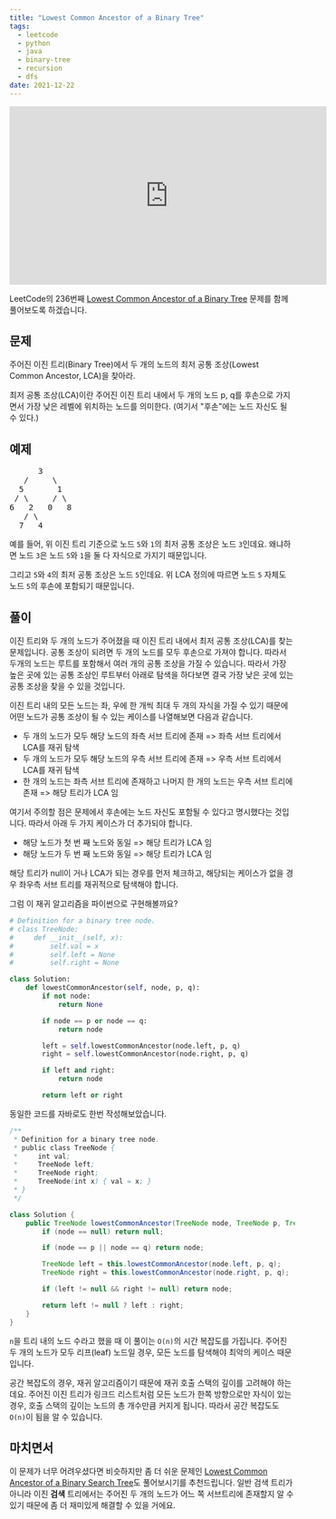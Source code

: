 ```yaml
---
title: "Lowest Common Ancestor of a Binary Tree"
tags:
  - leetcode
  - python
  - java
  - binary-tree
  - recursion
  - dfs
date: 2021-12-22
---
```


<iframe width="560" height="315" src="https://www.youtube.com/embed/7sY3-u8BkXM" title="YouTube video player" frameborder="0" allow="accelerometer; autoplay; clipboard-write; encrypted-media; gyroscope; picture-in-picture; web-share" allowfullscreen></iframe>

LeetCode의 236번째 [Lowest Common Ancestor of a Binary Tree](https://leetcode.com/problems/lowest-common-ancestor-of-a-binary-tree/) 문제를 함께 풀어보도록 하겠습니다.

## 문제

주어진 이진 트리(Binary Tree)에서 두 개의 노드의 최저 공통 조상(Lowest Common Ancestor, LCA)을 찾아라.

최저 공통 조상(LCA)이란 주어진 이진 트리 내에서 두 개의 노드 p, q를 후손으로 가지면서 가장 낮은 레벨에 위치하는 노드를 의미한다. (여기서 "후손"에는 노드 자신도 될 수 있다.)

## 예제

<pre>
      3
   /     \
  5       1
 / \     / \
6   2   0   8
   / \
  7   4
</pre>

예를 들어, 위 이진 트리 기준으로 노드 `5`와 `1`의 최저 공통 조상은 노드 `3`인데요.
왜냐하면 노드 `3`은 노드 `5`와 `1`을 둘 다 자식으로 가지기 때문입니다.

그리고 `5`와 `4`의 최저 공통 조상은 노드 `5`인데요.
위 LCA 정의에 따르면 노드 `5` 자체도 노드 `5`의 후손에 포함되기 때문입니다.

## 풀이

이진 트리와 두 개의 노드가 주어졌을 때 이진 트리 내에서 최저 공통 조상(LCA)를 찾는 문제입니다.
공통 조상이 되려면 두 개의 노드를 모두 후손으로 가져야 합니다. 따라서 두개의 노드는 루트를 포함해서 여러 개의 공통 조상을 가질 수 있습니다.
따라서 가장 높은 곳에 있는 공통 조상인 루트부터 아래로 탐색을 하다보면 결국 가장 낮은 곳에 있는 공통 조상을 찾을 수 있을 것입니다.

이진 트리 내의 모든 노드는 좌, 우에 한 개씩 최대 두 개의 자식을 가질 수 있기 때문에 어떤 노드가 공통 조상이 될 수 있는 케이스를 나열해보면 다음과 같습니다.

- 두 개의 노드가 모두 해당 노드의 좌측 서브 트리에 존재 => 좌측 서브 트리에서 LCA를 재귀 탐색
- 두 개의 노드가 모두 해당 노드의 우측 서브 트리에 존재 => 우측 서브 트리에서 LCA를 재귀 탐색
- 한 개의 노드는 좌측 서브 트리에 존재하고 나머지 한 개의 노드는 우측 서브 트리에 존재 => 해당 트리가 LCA 임

여기서 주의할 점은 문제에서 후손에는 노드 자신도 포함될 수 있다고 명시했다는 것입니다. 따라서 아래 두 가지 케이스가 더 추가되야 합니다.

- 해당 노드가 첫 번 째 노드와 동일 => 해당 트리가 LCA 임
- 해당 노드가 두 번 째 노드와 동일 => 해당 트리가 LCA 임

해당 트리가 null이 거나 LCA가 되는 경우를 먼저 체크하고, 해당되는 케이스가 없을 경우 좌우측 서브 트리를 재귀적으로 탐색해야 합니다.

그럼 이 재귀 알고리즘을 파이썬으로 구현해볼까요?

```py
# Definition for a binary tree node.
# class TreeNode:
#     def __init__(self, x):
#         self.val = x
#         self.left = None
#         self.right = None

class Solution:
    def lowestCommonAncestor(self, node, p, q):
        if not node:
            return None

        if node == p or node == q:
            return node

        left = self.lowestCommonAncestor(node.left, p, q)
        right = self.lowestCommonAncestor(node.right, p, q)

        if left and right:
            return node

        return left or right
```

동일한 코드를 자바로도 한번 작성해보았습니다.

```java
/**
 * Definition for a binary tree node.
 * public class TreeNode {
 *     int val;
 *     TreeNode left;
 *     TreeNode right;
 *     TreeNode(int x) { val = x; }
 * }
 */

class Solution {
    public TreeNode lowestCommonAncestor(TreeNode node, TreeNode p, TreeNode q) {
        if (node == null) return null;

        if (node == p || node == q) return node;

        TreeNode left = this.lowestCommonAncestor(node.left, p, q);
        TreeNode right = this.lowestCommonAncestor(node.right, p, q);

        if (left != null && right != null) return node;

        return left != null ? left : right;
    }
}
```

`n`을 트리 내의 노드 수라고 했을 때 이 풀이는 `O(n)`의 시간 복잡도를 가집니다.
주어진 두 개의 노드가 모두 리프(leaf) 노드일 경우, 모든 노드를 탐색해야 최악의 케이스 때문입니다.

공간 복잡도의 경우, 재귀 알고리즘이기 때문에 재귀 호출 스택의 깊이를 고려해야 하는데요.
주어진 이진 트리가 링크드 리스트처럼 모든 노드가 한쪽 방향으로만 자식이 있는 경우, 호출 스택의 깊이는 노드의 총 개수만큼 커지게 됩니다.
따라서 공간 복잡도도 `O(n)`이 됨을 알 수 있습니다.

## 마치면서

이 문제가 너무 어려우셨다면 비슷하지만 좀 더 쉬운 문제인 [Lowest Common Ancestor of a Binary Search Tree](/problems/lowest-common-ancestor-of-a-binary-search-tree/)도 풀어보시기를 추천드립니다.
일반 검색 트리가 아니라 이진 **검색** 트리에서는 주어진 두 개의 노드가 어느 쪽 서브트리에 존재할지 알 수 있기 때문에 좀 더 재미있게 해결할 수 있을 거에요.

